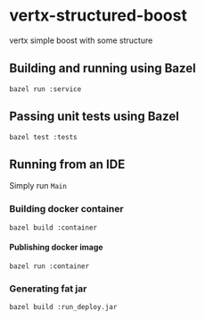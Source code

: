 # vertx-structured-boost

vertx simple boost with some structure 

## Building and running using Bazel

```
bazel run :service
```

## Passing unit tests using Bazel

```
bazel test :tests
```  

## Running from an IDE

Simply run `Main`  

### Building docker container

```
bazel build :container
```
#### Publishing docker image

```
bazel run :container
```

### Generating fat jar

```
bazel build :run_deploy.jar
```

